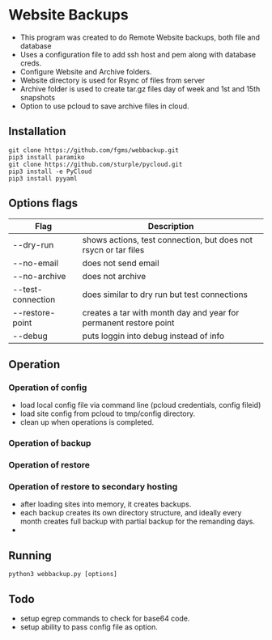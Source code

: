 # Website Backups

* This program was created to do Remote Website backups, both file and database
* Uses a configuration file to add ssh host and pem along with database creds.
* Configure Website and Archive folders.
* Website directory is used for Rsync of files from server
* Archive folder is used to create tar.gz files day of week and 1st and 15th snapshots
* Option to use pcloud to save archive files in cloud.


## Installation
```
git clone https://github.com/fgms/webbackup.git
pip3 install paramiko
git clone https://github.com/sturple/pycloud.git
pip3 install -e PyCloud
pip3 install pyyaml
```

## Options flags

| Flag          |  Description |
| ---------     |  ----------- |
| --dry-run     |  shows actions, test connection, but does not rsycn or tar files|
| --no-email    |  does not send email |
| --no-archive  |  does not archive   |
| --test-connection    | does similar to dry run but test connections |
| --restore-point | creates a tar with month day and year for permanent restore point |
| --debug       | puts loggin into debug instead of info |


## Operation

### Operation of config
* load local config file via command line (pcloud credentials, config fileid)
* load site config from pcloud to tmp/config directory.
* clean up when operations is completed.

### Operation of backup

### Operation of restore

### Operation of restore to secondary hosting


* after loading sites into memory, it creates backups.
* each backup creates its own directory structure, and ideally every month creates full backup with partial backup for the remanding days.
*


## Running
```
python3 webbackup.py [options]
```



## Todo

* setup egrep commands to check for base64 code.
* setup ability to pass config file as option.
